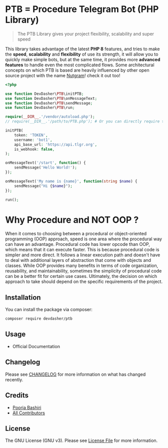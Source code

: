 # PTB = Procedure Telegram Bot (PHP Library)

> The PTB Library gives your project flexibility, scalability and super speed

This library takes advantage of the latest **PHP 8** features, and tries to make the **speed**, **scalability** and **flexibility** of use its strength, it will allow you to quickly make simple bots, but at the same time, it provides
more **advanced features** to handle even the most complicated flows. Some architectural concepts on which PTB is
based are heavily influenced by other open source project with the name [Nutgram](https://github.com/nutgram/nutgram)! check it out too!

```php
<?php

use function DevDasher\PTB\initPTB;
use function DevDasher\PTB\onMessageText;
use function DevDasher\PTB\sendMessage;
use function DevDasher\PTB\run;

require(__DIR__.'/vendor/autoload.php');
// require(__DIR__.'/path/to/PTB.php'); # Or you can directly require the src/PTB.php file. It's a little bit faster.

initPTB(
    token: 'TOKEN',
    username: 'bot1',
    api_base_url: 'https://api.tlgr.org',
    is_webhook: false,
);

onMessageText('/start', function() {
    sendMessage('Hello World!');
});

onMessageText('My name is {name}', function(string $name) {
    sendMessage("Hi {$name}");
});

run();
```

# Why Procedure and NOT OOP ?
When it comes to choosing between a procedural or object-oriented programming (OOP) approach, speed is one area where the procedural way can have an advantage. Procedural code has lower opcode than OOP, which means that it can execute faster. This is because procedural code is simpler and more direct. It follows a linear execution path and doesn't have to deal with additional layers of abstraction that come with objects and classes. While OOP provides many benefits in terms of code organization, reusability, and maintainability, sometimes the simplicity of procedural code can be a better fit for certain use cases. Ultimately, the decision on which approach to take should depend on the specific requirements of the project.

## Installation

You can install the package via composer:

```bash
composer require devdasher/ptb
```

## Usage

- Official Documentation

## Changelog

Please see [CHANGELOG](CHANGELOG.md) for more information on what has changed recently.

## Credits

- [Pooria Bashiri](https://github.com/devdahser)
- [All Contributors](../../contributors)

## License

The GNU License (GNU v3). Please see [License File](LICENSE.md) for more information.

